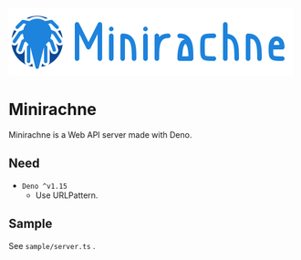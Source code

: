 ![Minirachne](docs/widelogo.png "Minirachne")

# Minirachne

Minirachne is a Web API server made with Deno.

## Need

- `Deno ^v1.15`
  - Use URLPattern.

## Sample

See `sample/server.ts` .

